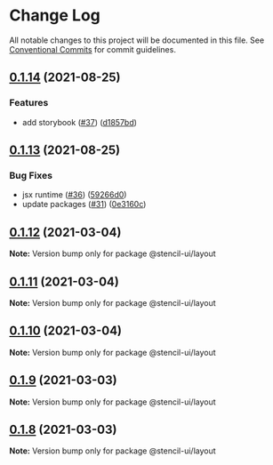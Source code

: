 # Change Log

All notable changes to this project will be documented in this file.
See [Conventional Commits](https://conventionalcommits.org) for commit guidelines.

## [0.1.14](https://github.com/stencil-ui/stencil-ui/compare/@stencil-ui/layout@0.1.13...@stencil-ui/layout@0.1.14) (2021-08-25)


### Features

* add storybook ([#37](https://github.com/stencil-ui/stencil-ui/issues/37)) ([d1857bd](https://github.com/stencil-ui/stencil-ui/commit/d1857bd5cf6baabe551a34cd9a27ed3306036398))





## [0.1.13](https://github.com/stencil-ui/stencil-ui/compare/@stencil-ui/layout@0.1.12...@stencil-ui/layout@0.1.13) (2021-08-25)


### Bug Fixes

* jsx runtime ([#36](https://github.com/stencil-ui/stencil-ui/issues/36)) ([59266d0](https://github.com/stencil-ui/stencil-ui/commit/59266d0e9145b460002ccb22f9199f1471816464))
* update packages ([#31](https://github.com/stencil-ui/stencil-ui/issues/31)) ([0e3160c](https://github.com/stencil-ui/stencil-ui/commit/0e3160c341b8073121a153dacb46154c2a498f3a))





## [0.1.12](https://github.com/stencil-ui/stencil-ui/compare/@stencil-ui/layout@0.1.11...@stencil-ui/layout@0.1.12) (2021-03-04)

**Note:** Version bump only for package @stencil-ui/layout





## [0.1.11](https://github.com/stencil-ui/stencil-ui/compare/@stencil-ui/layout@0.1.10...@stencil-ui/layout@0.1.11) (2021-03-04)

**Note:** Version bump only for package @stencil-ui/layout





## [0.1.10](https://github.com/stencil-ui/stencil-ui/compare/@stencil-ui/layout@0.1.9...@stencil-ui/layout@0.1.10) (2021-03-04)

**Note:** Version bump only for package @stencil-ui/layout





## [0.1.9](https://github.com/stencil-ui/stencil-ui/compare/@stencil-ui/layout@0.1.8...@stencil-ui/layout@0.1.9) (2021-03-03)

**Note:** Version bump only for package @stencil-ui/layout





## [0.1.8](https://github.com/stencil-ui/stencil-ui/compare/@stencil-ui/layout@0.1.7...@stencil-ui/layout@0.1.8) (2021-03-03)

**Note:** Version bump only for package @stencil-ui/layout
